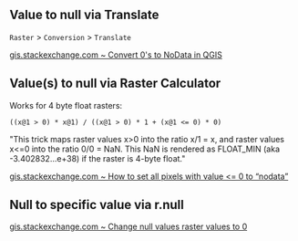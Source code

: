 ## Value to null via Translate

`Raster` > `Conversion` > `Translate`

[gis.stackexchange.com ~ Convert 0's to NoData in QGIS](https://gis.stackexchange.com/a/177757)


## Value(s) to null via Raster Calculator

 Works for 4 byte float rasters:

    ((x@1 > 0) * x@1) / ((x@1 > 0) * 1 + (x@1 <= 0) * 0)
    
"This trick maps raster values x>0 into the ratio x/1 = x, and raster values x<=0 into the ratio 0/0 = NaN. This NaN is rendered as FLOAT_MIN (aka -3.402832...e+38) if the raster is 4-byte float."
    
[gis.stackexchange.com ~ How to set all pixels with value <= 0 to “nodata”](https://gis.stackexchange.com/a/294982)    


## Null to specific value via r.null

[gis.stackexchange.com ~ Change null values raster values to 0](https://gis.stackexchange.com/a/33777)
